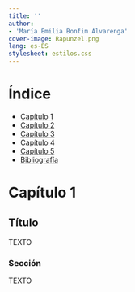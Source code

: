 ```yaml
---
title: ''
author:
- 'María Emilia Bonfim Alvarenga'
cover-image: Rapunzel.png
lang: es-ES
stylesheet: estilos.css
---
```


# Índice

- [Capítulo 1](#capítulo-1)
- [Capítulo 2](#capítulo-2)
- [Capítulo 3](#capítulo-3)
- [Capítulo 4](#capítulo-4)
- [Capítulo 5](#capítulo-5)
- [Bibliografía](#bibliografía)


# Capítulo 1

## Título

TEXTO

### Sección

TEXTO
